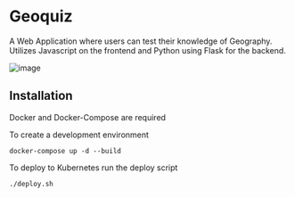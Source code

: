 # Geoquiz

A Web Application where users can test their knowledge of Geography. Utilizes Javascript on the frontend and Python using Flask for the backend.

![image](https://user-images.githubusercontent.com/29104093/81208051-206a7180-8f94-11ea-8685-784f9d5aa7d1.png)

## Installation

Docker and Docker-Compose are required

To create a development environment
    
    docker-compose up -d --build

To deploy to Kubernetes run the deploy script

    ./deploy.sh
